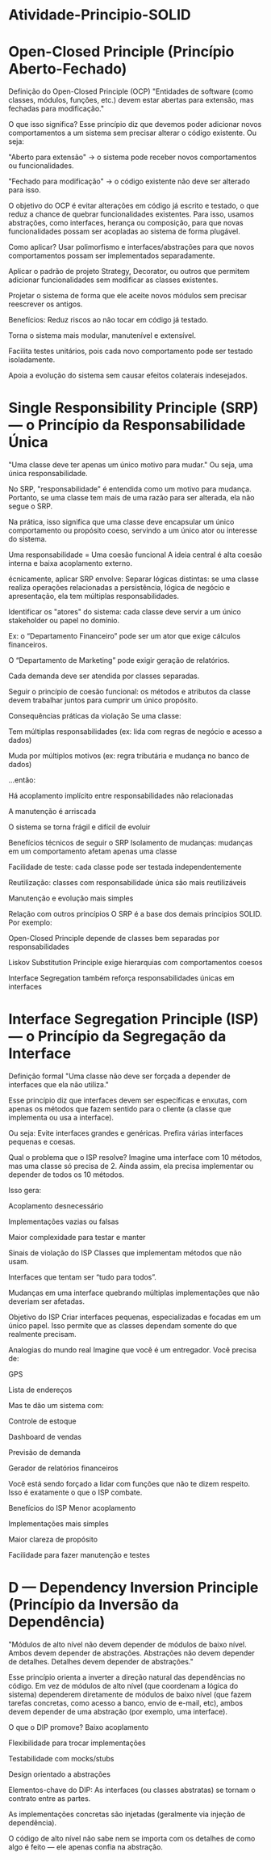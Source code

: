 # Atividade-Principio-SOLID

# Open-Closed Principle (Princípio Aberto-Fechado)
Definição do Open-Closed Principle (OCP)
"Entidades de software (como classes, módulos, funções, etc.) devem estar abertas para extensão, mas fechadas para modificação."

O que isso significa?
Esse princípio diz que devemos poder adicionar novos comportamentos a um sistema sem precisar alterar o código existente. Ou seja:

"Aberto para extensão" → o sistema pode receber novos comportamentos ou funcionalidades.

"Fechado para modificação" → o código existente não deve ser alterado para isso.

O objetivo do OCP é evitar alterações em código já escrito e testado, o que reduz a chance de quebrar funcionalidades existentes. Para isso, usamos abstrações, como interfaces, herança ou composição, para que novas funcionalidades possam ser acopladas ao sistema de forma plugável.

Como aplicar?
Usar polimorfismo e interfaces/abstrações para que novos comportamentos possam ser implementados separadamente.

Aplicar o padrão de projeto Strategy, Decorator, ou outros que permitem adicionar funcionalidades sem modificar as classes existentes.

Projetar o sistema de forma que ele aceite novos módulos sem precisar reescrever os antigos.

Benefícios:
Reduz riscos ao não tocar em código já testado.

Torna o sistema mais modular, manutenível e extensível.

Facilita testes unitários, pois cada novo comportamento pode ser testado isoladamente.

Apoia a evolução do sistema sem causar efeitos colaterais indesejados.

# Single Responsibility Principle (SRP) — o Princípio da Responsabilidade Única

"Uma classe deve ter apenas um único motivo para mudar."
Ou seja, uma única responsabilidade.

No SRP, "responsabilidade" é entendida como um motivo para mudança.
Portanto, se uma classe tem mais de uma razão para ser alterada, ela não segue o SRP.

Na prática, isso significa que uma classe deve encapsular um único comportamento ou propósito coeso, servindo a um único ator ou interesse do sistema.

Uma responsabilidade = Uma coesão funcional
A ideia central é alta coesão interna e baixa acoplamento externo.

écnicamente, aplicar SRP envolve:
Separar lógicas distintas: se uma classe realiza operações relacionadas a persistência, lógica de negócio e apresentação, ela tem múltiplas responsabilidades.

Identificar os "atores" do sistema: cada classe deve servir a um único stakeholder ou papel no domínio.

Ex: o “Departamento Financeiro” pode ser um ator que exige cálculos financeiros.

O “Departamento de Marketing” pode exigir geração de relatórios.

Cada demanda deve ser atendida por classes separadas.

Seguir o princípio de coesão funcional: os métodos e atributos da classe devem trabalhar juntos para cumprir um único propósito.

Consequências práticas da violação
Se uma classe:

Tem múltiplas responsabilidades (ex: lida com regras de negócio e acesso a dados)

Muda por múltiplos motivos (ex: regra tributária e mudança no banco de dados)

...então:

Há acoplamento implícito entre responsabilidades não relacionadas

A manutenção é arriscada

O sistema se torna frágil e difícil de evoluir

 Benefícios técnicos de seguir o SRP
Isolamento de mudanças: mudanças em um comportamento afetam apenas uma classe

Facilidade de teste: cada classe pode ser testada independentemente

Reutilização: classes com responsabilidade única são mais reutilizáveis

Manutenção e evolução mais simples


Relação com outros princípios
O SRP é a base dos demais princípios SOLID. Por exemplo:

Open-Closed Principle depende de classes bem separadas por responsabilidades

Liskov Substitution Principle exige hierarquias com comportamentos coesos

Interface Segregation também reforça responsabilidades únicas em interfaces

# Interface Segregation Principle (ISP) — o Princípio da Segregação da Interface

Definição formal
"Uma classe não deve ser forçada a depender de interfaces que ela não utiliza."

Esse princípio diz que interfaces devem ser específicas e enxutas, com apenas os métodos que fazem sentido para o cliente (a classe que implementa ou usa a interface).

Ou seja:
Evite interfaces grandes e genéricas.
Prefira várias interfaces pequenas e coesas.

Qual o problema que o ISP resolve?
Imagine uma interface com 10 métodos, mas uma classe só precisa de 2.
Ainda assim, ela precisa implementar ou depender de todos os 10 métodos.

Isso gera:

Acoplamento desnecessário

Implementações vazias ou falsas

Maior complexidade para testar e manter

Sinais de violação do ISP
Classes que implementam métodos que não usam.

Interfaces que tentam ser “tudo para todos”.

Mudanças em uma interface quebrando múltiplas implementações que não deveriam ser afetadas.

Objetivo do ISP
Criar interfaces pequenas, especializadas e focadas em um único papel.
Isso permite que as classes dependam somente do que realmente precisam.

Analogias do mundo real
Imagine que você é um entregador. Você precisa de:

GPS

Lista de endereços

Mas te dão um sistema com:

Controle de estoque

Dashboard de vendas

Previsão de demanda

Gerador de relatórios financeiros

Você está sendo forçado a lidar com funções que não te dizem respeito.
Isso é exatamente o que o ISP combate.

Benefícios do ISP
Menor acoplamento

Implementações mais simples

Maior clareza de propósito

Facilidade para fazer manutenção e testes

# D — Dependency Inversion Principle (Princípio da Inversão da Dependência)

"Módulos de alto nível não devem depender de módulos de baixo nível. Ambos devem depender de abstrações.
Abstrações não devem depender de detalhes. Detalhes devem depender de abstrações."

Esse princípio orienta a inverter a direção natural das dependências no código. Em vez de módulos de alto nível (que coordenam a lógica do sistema) dependerem diretamente de módulos de baixo nível (que fazem tarefas concretas, como acesso a banco, envio de e-mail, etc), ambos devem depender de uma abstração (por exemplo, uma interface).

O que o DIP promove?
Baixo acoplamento

Flexibilidade para trocar implementações

Testabilidade com mocks/stubs

Design orientado a abstrações

 Elementos-chave do DIP:
As interfaces (ou classes abstratas) se tornam o contrato entre as partes.

As implementações concretas são injetadas (geralmente via injeção de dependência).

O código de alto nível não sabe nem se importa com os detalhes de como algo é feito — ele apenas confia na abstração.
